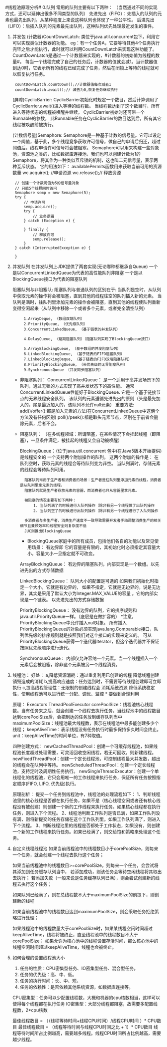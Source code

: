 #线程池原理分析#
0.队列
    常用的队列主要有以下两种：
    （当然通过不同的实现方式，还可以延伸出很多不同类型的队列）
        先进先出（FIFO）：先插入的队列的元素也最先出队列。从某种程度上来说这种队列也体现了一种公平性。
        后进先出（LIFO）：后插入队列的元素最先出队列，这种队列优先处理最近发生的事件。
        
1. 并发包
    (计数器)CountDownLatch:
        类位于java.util.concurrent包下，利用它可以实现类似计数器的功能。
        eg：有一个任务A，它要等待其他4个任务执行完毕之后才能执行，此时就可以利用CountDownLatch来实现这种功能了。
        CountDownLatch是通过一个计数器来实现的，#计数器的初始值为线程的数量#。
        每当一个线程完成了自己的任务后，计数器的值就会减1。当计数器值到达0时，它表示所有的线程已经完成了任务，然后在闭锁上等待的线程就可以恢复执行任务。
        
        countDownLatch.countDown();//计数器值每次减去1
        countDownLatch.await();// 減去为0,恢复任务继续执行
    
    (屏障)CyclicBarrier:
        CyclicBarrier初始化时规定一个数目，然后计算调用了CyclicBarrier.await()进入等待的线程数。
            当线程数达到了这个数目时，所有进入等待状态的线程被唤醒并继续。 
        CyclicBarrier初始时还可带一个Runnable的参数， 此Runnable任务在CyclicBarrier的数目达到后，所有其它线程被唤醒前被执行。
        
    (计数信号量)Semaphore:
        Semaphore是一种基于计数的信号量。它可以设定一个阈值，基于此，多个线程竞争获取许可信号，做自己的申请后归还，超过阈值后，线程申请许可信号将会被阻塞。
        Semaphore可以用来构建一些对象池，资源池之类的，比如数据库连接池，我们也可以创建计数为1的Semaphore，将其作为一种类似互斥锁的机制，这也叫二元信号量，表示两种互斥状态。
        它的用法如下：
        availablePermits函数用来获取当前可用的资源数量
        wc.acquire(); //申请资源
        wc.release();// 释放资源
        
        
        // 创建一个计数阈值为5的信号量对象
        // 只能5个线程同时访问
        Semaphore semp = new Semaphore(5);
        try {
            // 申请许可
            semp.acquire();
            try {
                // 业务逻辑
            } catch (Exception e) {

            } finally {
                // 释放许可
                semp.release();
            }
        } catch (InterruptedException e) {

        }

2. 并发队列
    在并发队列上JDK提供了两套实现(无论哪种都继承自Queue)
    一个是以ConcurrentLinkedQueue为代表的高性能队列非阻塞
    一个是以BlockingQueue接口为代表的阻塞队列

    阻塞队列与非阻塞队:
        阻塞队列与普通队列的区别在于:
            当队列是空时，从队列中获取元素的操作将会被阻塞，直到其他的线程往空的队列插入新的元素。
            当队列是满时，往队列里添加元素的操作会被阻塞，直到其他的线程使队列重新变得空闲起来（从队列中移除一个或者多个元素，或者完全清空队列）
            
            1.ArrayDeque, （数组双端队列） 
            2.PriorityQueue, （优先级队列） 
            3.ConcurrentLinkedQueue, （基于链表的并发队列） 
            
            4.DelayQueue, （延期阻塞队列）（阻塞队列实现了BlockingQueue接口） 
            
            5.ArrayBlockingQueue, （基于数组的并发阻塞队列） 
            6.LinkedBlockingQueue, （基于链表的FIFO阻塞队列） 
            7.LinkedBlockingDeque, （基于链表的FIFO双端阻塞队列） 
            8.PriorityBlockingQueue, （带优先级的无界阻塞队列） 
            9.SynchronousQueue （并发同步阻塞队列）
    
    - 非阻塞队列： 
        ConcurrentLinkedQueue：
            是一个适用于高并发场景下的队列，通过无锁的方式实现了高并发状态下的高性能。
            通常ConcurrentLinkedQueue性能好于BlockingQueue.
            它是一个基于链接节点的无界线程安全队列。 该队列的元素遵循先进先出的原则（头是最先加入的，尾是最近加入的，该队列不允许null元素）
            重要方法:
                add()/offer():都是加入元素的方法(在ConcurrentLinkedQueue中这俩个方法没有任何区别)
                poll()/peek():都是取头元素节点，区别在于前者会删除元素，后者不会。
    
    - 阻塞队列：
        （在多线程领域：所谓阻塞，在某些情况下会挂起线程（即阻塞），一旦条件满足，被挂起的线程又会自动被唤醒）

        BlockingQueue：（位于java.util.concurrent 包中(在Java5版本开始提供) 是线程安全的
            一个支持两个附加操作的队列。
            这两个附加的操作是：
                在队列空时，获取元素的线程会等待队列变为非空。
                当队列满时，存储元素的线程会等待队列可用。 
            
            阻塞队列常用于生产者和消费者的场景：生产者是往队列里添加元素的线程，消费者是从队列里拿元素的线程。
            阻塞队列就是生产者存放元素的容器，而消费者也只从容器里拿元素。
            
            被阻塞的情况主要有如下两种：
                1. 当队列满了的时候进行入队列操作（除非有另一个线程做了出队列操作
                2. 当队列空了的时候进行出队列操作（除非有另一个线程进行了入队列操作
            
            多消费者与多生产者，消费生产速度不一致导致需要开发者手动调整消费生产的相关细节且兼顾效率和线程安全则复杂度不低
            JUC则推出BlockingQueue
       
        - BlockingQueue家庭中的所有成员，包括他们各自的功能以及常见使用场景：
        有边界即 它的容量是有限的，其初始化时必须指定其容量大小，容量大小一旦指定就不可改变。
        
        ArrayBlockingQueue：
            有边界的阻塞队列，内部实现是一个数组。以先进先出的方式存储数据

        LinkedBlockingQueue：
            队列大小的配置是可选的
                如果我们初始化时指定一个大小，它就是有边界的，
                如果不指定，它就是无边界的。说是无边界，其实是采用了默认大小为Integer.MAX_VALUE的容量 。它的内部实现是一个链表。
            以先进先出的方式存储数据

        PriorityBlockingQueue：
            没有边界的队列，它的排序规则和 java.util.PriorityQueue一样。（底层是在做扩容的）
                *注意，PriorityBlockingQueue中允许插入null对象。
            所有插入PriorityBlockingQueue的对象必须实现java.lang.Comparable接口，队列优先级的排序规则就是按照我们对这个接口的实现来定义的。
            可从PriorityBlockingQueue获得一个迭代器Iterator，但这个迭代器并不保证按照优先级顺序进行迭代。
        
        SynchronousQueue：
            内部仅允许容纳一个元素。当一个线程插入一个元素后会被阻塞，除非这个元素被另一个线程消费。

3. 线程池：
    好处：
    a,降低资源消耗：通过重复利用已创建的线程 降低线程创建销毁造成的消耗
    b,提高响应速度：任务达到时，不需要等待线程创建即可立即执行
    c,提高线程管理性：无限制的创建线程会 消耗系统资源 降低系统稳定性，使用线程池可以进行统一分配、调优、监控
        * 要做到合理利用
    
    原理：
      Executors ThreadPoolExecutor
        corePoolSize：线程池核心线程数。当有任务来之后，就会创建一个线程去执行任务，当线程池中的线程数目达到corePoolSize后，会把到达的任务放到缓存队列当中
        maximumPoolSize：线程池最大线程数，表示在线程池中最多能创建多少个线程；
        keepAliveTime：表示线程没有任务执行时最多保持多久时间会终止。
        unit：keepAliveTime的时间单位，有7种取值。
       
    四种创建方式：
        newCachedThreadPool：创建一个可缓存线程池，如果线程池长度超过处理需要，可灵活回收空闲线程，若无可回收，则新建线程。
        newFixedThreadPool：创建一个定长线程池，可控制线程最大并发数，超出的线程会在队列中等待。
        newScheduledThreadPool：创建一个定长线程池，支持定时及周期性任务执行。
        newSingleThreadExecutor：创建一个单线程化的线程池，它只会用唯一的工作线程来执行任务，保证所有任务按照指定顺序(FIFO, LIFO, 优先级)执行。

    原理剖析：
        提交一个任务到线程池中，线程池的处理流程如下：
        1、判断线程池里的核心线程是否都在执行任务，如果不是（核心线程空闲或者还有核心线程没有被创建）则创建一个新的工作线程来执行任务。如果核心线程都在执行任务，则进入下个流程。
        2、线程池判断工作队列是否已满，如果工作队列没有满，则将新提交的任务存储在这个工作队列里。如果工作队列满了，则进入下个流程。
        3、判断线程池里的线程是否都处于工作状态，如果没有，则创建一个新的工作线程来执行任务。如果已经满了，则交给饱和策略来处理这个任务。

4. 自定义线程线程池
    如果当前线程池中的线程数目小于corePoolSize，则每来一个任务，就会创建一个线程去执行这个任务；
    
    如果当前线程池中的线程数目>=corePoolSize，则每来一个任务，会尝试将其添加到任务缓存队列当中，
        若添加成功，则该任务会等待空闲线程将其取出去执行；
        若添加失败（一般来说是任务缓存队列已满），则会尝试创建新的线程去执行这个任务；
    
    如果队列已经满了，则在总线程数不大于maximumPoolSize的前提下，则创建新的线程
    
    如果当前线程池中的线程数目达到maximumPoolSize，则会采取任务拒绝策略进行处理；
    
    如果线程池中的线程数量大于corePoolSize时，如果某线程空闲时间超过keepAliveTime，线程将被终止，直至线程池中的线程数目不大于corePoolSize；
    如果允许为核心池中的线程设置存活时间，那么核心池中的线程空闲时间超过keepAliveTime，线程也会被终止。

5. 如何合理的设置线程池大小
    1.	任务的性质：CPU密集型任务、IO密集型任务、混合型任务。
    2.	任务的优先级：高、中、低。
    3.	任务的执行时间：长、中、短。
    4.	任务的依赖性：是否依赖其他系统资源，如数据库连接等。
    
    CPU密集型：任务可以少配置线程数，大概和机器的cpu核数相当，这样可以使得每个线程都在执行任务
    IO密集型：大部分线程都阻塞，故需要多配置线程数，2*cpu核数
    
    最佳线程数目 = （（线程等待时间+线程CPU时间）/线程CPU时间 ）* CPU数目
    最佳线程数目 = （线程等待时间与线程CPU时间之比 + 1）* CPU数目
    线程等待时间所占比例越高，需要越多线程。线程CPU时间所占比例越高，需要越少线程。 




